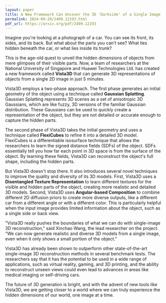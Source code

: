 ```yaml
---
layout: paper
title: A New Framework Can Uncover the 3D 'Darkside' of a Single Image
permalink: 2024-09-20/2409.12193.html
pdf_url: https://arxiv.org/pdf/2409.12193
---
```


Imagine you're looking at a photograph of a car. You can see its front, its sides, and its back. But what about the parts you can't see? What lies hidden beneath the car, or what lies inside its trunk?

This is the age-old quest to unveil the hidden dimensions of objects from mere glimpses of their visible parts.  Now, a team of researchers at the National University of Singapore and Huawei Technologies Ltd. has created a new framework called **Vista3D** that can generate 3D representations of objects from a single 2D image in just 5 minutes. 

Vista3D employs a two-phase approach. The first phase generates an initial geometry of the object using a technique called **Gaussian Splatting**. Gaussian Splatting represents 3D scenes as a set of anisotropic 3D Gaussians, which are like fuzzy, 3D versions of the familiar Gaussian distribution. These Gaussians can be used to quickly create a representation of the object, but they are not detailed or accurate enough to capture the hidden parts.

The second phase of Vista3D takes the initial geometry and uses a technique called **FlexiCubes** to refine it into a detailed 3D model. FlexiCubes is a differentiable isosurface technique that allows the researchers to learn the signed distance fields (SDFs) of the object. SDFs essentially tell you how far each point in 3D space is from the surface of the object. By learning these fields, Vista3D can reconstruct the object's full shape, including the hidden parts.

But Vista3D doesn't stop there. It also introduces several novel techniques to improve the quality and diversity of its 3D models.  First, Vista3D uses a **Disentangled Texture Representation** to learn different textures for the visible and hidden parts of the object, creating more realistic and detailed 3D models. Second, Vista3D uses **Angular-based Composition** to combine different 2D diffusion priors to create more diverse outputs, like a different car from a different angle or with a different color.  This is particularly helpful when the input image provides limited information about the object, such as a single side or back view.

"Vista3D really pushes the boundaries of what we can do with single-image 3D reconstruction," said Xinchao Wang, the lead researcher on the project. "We can now generate realistic and diverse 3D models from a single image, even when it only shows a small portion of the object."

Vista3D has already been shown to outperform other state-of-the-art single-image 3D reconstruction methods in several benchmark tests.  The researchers say that it has the potential to be used in a wide range of applications, such as virtual reality, gaming, and 3D printing, and the ability to reconstruct unseen views could even lead to advances in areas like medical imaging or self-driving cars. 

The future of 3D generation is bright, and with the advent of new tools like Vista3D, we are getting closer to a world where we can truly experience the hidden dimensions of our world, one image at a time.